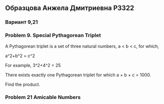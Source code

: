 ## Образцова Анжела Дмитриевна P3322 
### Вариант 9,21

### Problem 9. Special Pythagorean Triplet
A Pythagorean triplet is a set of three natural numbers, a < b < c, for which,

a^2+b^2 = c^2

For example, 3^2+4^2 = 25

There exists exactly one Pythagorean triplet for which a + b + c = 1000.

Find the product.

### Problem 21 Amicable Numbers
